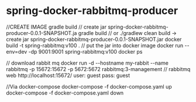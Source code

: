# spring-docker-rabbitmq-producer

//CREATE IMAGE
gradle build  // create jar spring-docker-rabbitmq-producer-0.0.1-SNAPSHOT.ja
gradle build  // or ./gradlew clean build -> create jar spring-docker-rabbitmq-producer-0.0.1-SNAPSHOT.jar
docker build -t spring-rabbitmq:v100 .  // put the jar into docker image
docker run --env=dev -dp 9001:9001 spring-rabbitmq:v100
docker ps

// download rabbit mq
docker run -d --hostname my-rabbit --name rabbitmq -p 15672:15672 -p 5672:5672 rabbitmq:3-management
// rabbitmq web
http://localhost:15672/
user: guest
pass: guest

//Via docker-compose
docker-compose -f docker-compose.yaml up
docker-compose -f docker-compose.yaml down
